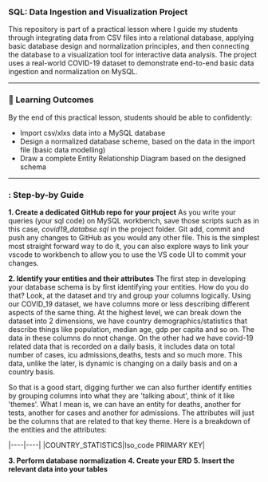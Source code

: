 ### SQL: Data Ingestion and Visualization Project

This repository is part of a practical lesson where I guide my students through integrating data from CSV files into a relational database, applying basic database design and normalization principles, and then connecting the database to a visualization tool for interactive data analysis. The project uses a real-world COVID-19 dataset to demonstrate end-to-end basic data ingestion and normalization on MySQL.
___

### 📖 Learning Outcomes
By the end of this practical lesson, students should be able to confidently:
- Import csv/xlxs data into a MySQL database
- Design a normalized database scheme, based on the data in the import file (basic data modelling)
- Draw a complete Entity Relationship Diagram based on the designed schema
___
### :  Step-by-by Guide
**1. Create a dedicated GitHub repo for your project**
As you write your queries (your sql code) on MySQL workbench, save those scripts such as in this case, _covid19_databse.sql_ in the project folder. Git add, commit and push any changes to GitHub as you would any other file. This is the simplest most straight forward way to do it, you can also explore ways to link your vscode to workbench to allow you to use the VS code UI to commit your changes.

**2. Identify your entities and their attributes**
The first step in developing your database schema is by first identifying your entities. How do you do that? Look, at the dataset and try and group your columns logically. Using our COVID_19 dataset, we have columns more or less describing different aspects of the same thing. At the highest level, we can break down the dataset into 2 dimensions, we have country demographics/statistics that describe things like population, median age, gdp per capita and so on. The data in these columns do nnot change. On the other had we have covid-19 related data that is recorded on a daily basis, it includes data on total number of cases, icu admissions,deaths, tests and so much more. This data, unlike the later, is dynamic is changing on a daily basis and on a country basis.

So that is a good start, digging further we can also further identify entities by grouping columns into what they are 'talking about', think of it like 'themes'. What I mean is, we can have an entity for deaths, another for tests, another for cases and another for admissions. The attributes will just be the columns that are related to that key theme. Here is a breakdown of the entities and the attributes:

|----|----|
|COUNTRY_STATISTICS|Iso_code PRIMARY KEY|













**3. Perform database normalization**
**4. Create your ERD**
**5. Insert the relevant data into your tables**
